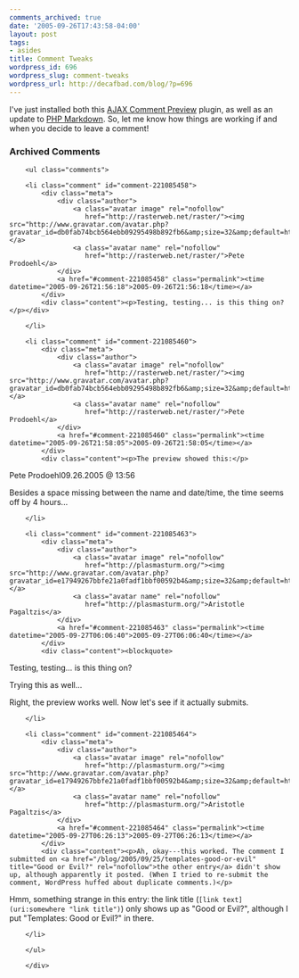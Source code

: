 ```yaml
---
comments_archived: true
date: '2005-09-26T17:43:58-04:00'
layout: post
tags:
- asides
title: Comment Tweaks
wordpress_id: 696
wordpress_slug: comment-tweaks
wordpress_url: http://decafbad.com/blog/?p=696
---
```

I've just installed both this [AJAX Comment Preview](http://blogwaffe.com/2005/06/14/298/) plugin, as well as an update to [PHP Markdown](http://www.michelf.com/projects/php-markdown/).  So, let me know how things are working if and when you decide to leave a comment!

<div id="comments" class="comments archived-comments">
            <h3>Archived Comments</h3>
            
        <ul class="comments">
            
        <li class="comment" id="comment-221085458">
            <div class="meta">
                <div class="author">
                    <a class="avatar image" rel="nofollow" 
                       href="http://rasterweb.net/raster/"><img src="http://www.gravatar.com/avatar.php?gravatar_id=db0fab74bcb564ebb09295498b892fb6&amp;size=32&amp;default=http://mediacdn.disqus.com/1320279820/images/noavatar32.png"/></a>
                    <a class="avatar name" rel="nofollow" 
                       href="http://rasterweb.net/raster/">Pete Prodoehl</a>
                </div>
                <a href="#comment-221085458" class="permalink"><time datetime="2005-09-26T21:56:18">2005-09-26T21:56:18</time></a>
            </div>
            <div class="content"><p>Testing, testing... is this thing on?</p></div>
            
        </li>
    
        <li class="comment" id="comment-221085460">
            <div class="meta">
                <div class="author">
                    <a class="avatar image" rel="nofollow" 
                       href="http://rasterweb.net/raster/"><img src="http://www.gravatar.com/avatar.php?gravatar_id=db0fab74bcb564ebb09295498b892fb6&amp;size=32&amp;default=http://mediacdn.disqus.com/1320279820/images/noavatar32.png"/></a>
                    <a class="avatar name" rel="nofollow" 
                       href="http://rasterweb.net/raster/">Pete Prodoehl</a>
                </div>
                <a href="#comment-221085460" class="permalink"><time datetime="2005-09-26T21:58:05">2005-09-26T21:58:05</time></a>
            </div>
            <div class="content"><p>The preview showed this:</p>

<p>Pete Prodoehl09.26.2005 @ 13:56</p>

<p>Besides a space missing between the name and date/time, the time seems off by 4 hours...</p></div>
            
        </li>
    
        <li class="comment" id="comment-221085463">
            <div class="meta">
                <div class="author">
                    <a class="avatar image" rel="nofollow" 
                       href="http://plasmasturm.org/"><img src="http://www.gravatar.com/avatar.php?gravatar_id=e17949267bbfe21a0fadf1bbf00592b4&amp;size=32&amp;default=http://mediacdn.disqus.com/1320279820/images/noavatar32.png"/></a>
                    <a class="avatar name" rel="nofollow" 
                       href="http://plasmasturm.org/">Aristotle Pagaltzis</a>
                </div>
                <a href="#comment-221085463" class="permalink"><time datetime="2005-09-27T06:06:40">2005-09-27T06:06:40</time></a>
            </div>
            <div class="content"><blockquote>
  <p>Testing, testing… is this thing on?</p>
</blockquote>

<p>Trying this as well...</p>

<p>Right, the preview works well. Now let's see if it actually submits.</p></div>
            
        </li>
    
        <li class="comment" id="comment-221085464">
            <div class="meta">
                <div class="author">
                    <a class="avatar image" rel="nofollow" 
                       href="http://plasmasturm.org/"><img src="http://www.gravatar.com/avatar.php?gravatar_id=e17949267bbfe21a0fadf1bbf00592b4&amp;size=32&amp;default=http://mediacdn.disqus.com/1320279820/images/noavatar32.png"/></a>
                    <a class="avatar name" rel="nofollow" 
                       href="http://plasmasturm.org/">Aristotle Pagaltzis</a>
                </div>
                <a href="#comment-221085464" class="permalink"><time datetime="2005-09-27T06:26:13">2005-09-27T06:26:13</time></a>
            </div>
            <div class="content"><p>Ah, okay---this worked. The comment I submitted on <a href="/blog/2005/09/25/templates-good-or-evil" title="Good or Evil?" rel="nofollow">the other entry</a> didn't show up, although apparently it posted. (When I tried to re-submit the comment, WordPress huffed about duplicate comments.)</p>

<p>Hmm, something strange in this entry: the link title (<code>[link text](uri:somewhere "link title")</code>) only shows up as "Good or Evil?", although I put "Templates: Good or Evil?" in there.</p></div>
            
        </li>
    
        </ul>
    
        </div>
    